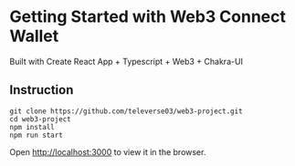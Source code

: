 # Getting Started with Web3 Connect Wallet

Built with Create React App + Typescript + Web3 + Chakra-UI

## Instruction

```
git clone https://github.com/televerse03/web3-project.git
cd web3-project
npm install
npm run start
```
Open [http://localhost:3000](http://localhost:3000) to view it in the browser.
